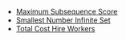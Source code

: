 * [Maximum Subsequence Score](./md/maximum_subsequence_score.md)
* [Smallest Number Infinite Set](./md/smallest_number_infinite_set.md)
* [Total Cost Hire Workers](./md/total_cost_hire_workers.md)
